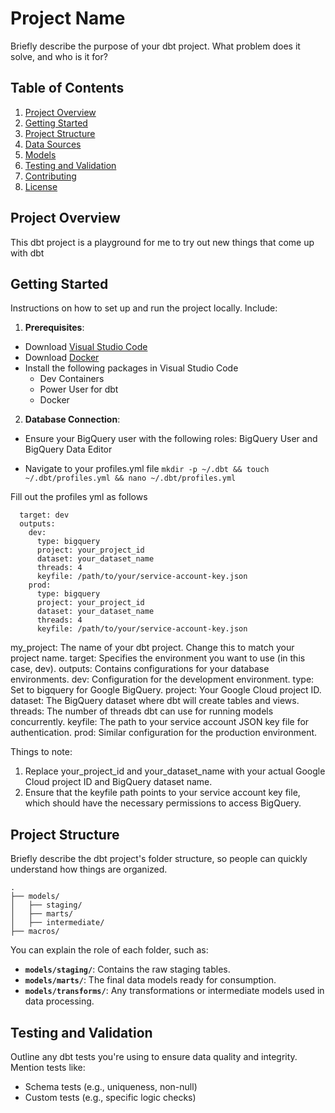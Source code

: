 
# Project Name

Briefly describe the purpose of your dbt project. What problem does it solve, and who is it for?

## Table of Contents

1. [Project Overview](#project-overview)
2. [Getting Started](#getting-started)
3. [Project Structure](#project-structure)
4. [Data Sources](#data-sources)
5. [Models](#models)
6. [Testing and Validation](#testing-and-validation)
7. [Contributing](#contributing)
8. [License](#license)

## Project Overview

This dbt project is a playground for me to try out new things that come up with dbt

## Getting Started

Instructions on how to set up and run the project locally. Include:

1. **Prerequisites**: 
- Download [Visual Studio Code](https://code.visualstudio.com/)
- Download [Docker](https://www.docker.com/)
- Install the following packages in Visual Studio Code
    - Dev Containers
    - Power User for dbt
    - Docker

2. **Database Connection**: 
- Ensure your BigQuery user with the following roles: BigQuery User and BigQuery Data Editor

- Navigate to your profiles.yml file 
``` mkdir -p ~/.dbt && touch ~/.dbt/profiles.yml && nano ~/.dbt/profiles.yml ```

Fill out the profiles yml as follows 
```my_project:
  target: dev
  outputs:
    dev:
      type: bigquery
      project: your_project_id
      dataset: your_dataset_name
      threads: 4
      keyfile: /path/to/your/service-account-key.json
    prod:
      type: bigquery
      project: your_project_id
      dataset: your_dataset_name
      threads: 4
      keyfile: /path/to/your/service-account-key.json
```

my_project: The name of your dbt project. Change this to match your project name.
target: Specifies the environment you want to use (in this case, dev).
outputs: Contains configurations for your database environments.
dev: Configuration for the development environment.
type: Set to bigquery for Google BigQuery.
project: Your Google Cloud project ID.
dataset: The BigQuery dataset where dbt will create tables and views.
threads: The number of threads dbt can use for running models concurrently.
keyfile: The path to your service account JSON key file for authentication.
prod: Similar configuration for the production environment.

Things to note:
1. Replace your_project_id and your_dataset_name with your actual Google Cloud project ID and BigQuery dataset name.
2. Ensure that the keyfile path points to your service account key file, which should have the necessary permissions to access BigQuery.


## Project Structure

Briefly describe the dbt project's folder structure, so people can quickly understand how things are organized.

```
.
├── models/
│   ├── staging/
│   ├── marts/
│   ├── intermediate/
├── macros/
```

You can explain the role of each folder, such as:

- **`models/staging/`**: Contains the raw staging tables.
- **`models/marts/`**: The final data models ready for consumption.
- **`models/transforms/`**: Any transformations or intermediate models used in data processing.

## Testing and Validation

Outline any dbt tests you're using to ensure data quality and integrity. Mention tests like:

- Schema tests (e.g., uniqueness, non-null)
- Custom tests (e.g., specific logic checks)
